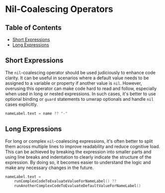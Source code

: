 # Nil-Coalescing Operators

## Table of Contents

- [Short Expressions](#short-expressions)
- [Long Expressions](#long-expressions)

## Short Expressions

The `nil`-coalescing operator should be used judiciously to enhance code clarity. It can be useful in scenarios where a default value needs to be assigned to a variable or property if another value is `nil`. However, overusing this operator can make code hard to read and follow, especially when used in long or nested expressions. In such cases, it's better to use optional binding or `guard` statements to unwrap optionals and handle `nil` cases explicitly.

```swift
nameLabel.text = name ?? "-"
```

## Long Expressions

For long or complex `nil`-coalescing expressions, it's often better to split them across multiple lines to improve readability and reduce cognitive load. This can be achieved by breaking the expression into smaller parts and using line breaks and indentation to clearly indicate the structure of the expression. By doing so, it becomes easier to understand the logic and make any necessary changes in the future.

```swift
nameLabel.text =
    runComplexCodeToEvaluateValueForNameLabel() ??
    runAnotherComplexCodeToEvaluateDefaultValueForNameLabel()
```
